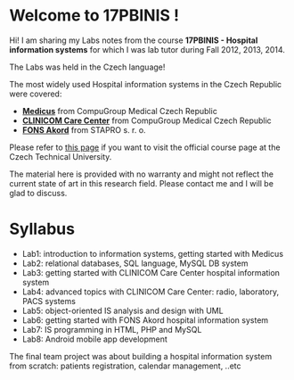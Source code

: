 # Welcome to 17PBINIS !

Hi! I am sharing my Labs notes from the course **17PBINIS - Hospital information systems** for which I was lab tutor during Fall 2012, 2013, 2014.

The Labs was held in the Czech language! 

The most widely used Hospital information systems in the Czech Republic were covered:

- **[Medicus](https://www.cgm.com/cz/products___solutions_13/physician/medicus_2/medicus.en.jsp)** from CompuGroup Medical Czech Republic
- **[CLINICOM Care Center](https://www.cgm.com/cz/products___solutions_13/hospital_3/cgm_clinicum/cgm_clinicom.en.jsp)** from CompuGroup Medical Czech Republic
- **[FONS Akord](http://www.stapro.cz/produkty-fons/fons-enterprise/)** from STAPRO s. r. o.

Please refer to [this page](https://predmety.fbmi.cvut.cz/cs/17pbinis) if you want to visit the official course page at the Czech Technical University.

The material here is provided with no warranty and might not reflect the current state of art in this research field. Please contact me and I will be glad to discuss.

# Syllabus

* Lab1: introduction to information systems, getting started with Medicus
* Lab2: relational databases, SQL language, MySQL DB system
* Lab3: getting started with CLINICOM Care Center hospital information system
* Lab4: advanced topics with CLINICOM Care Center: radio, laboratory, PACS systems
* Lab5: object-oriented IS analysis and design with UML
* Lab6: getting started with FONS Akord hospital information system
* Lab7: IS programming in HTML, PHP and MySQL
* Lab8: Android mobile app development

The final team project was about building a hospital information system from scratch: patients registration, calendar management, ..etc
